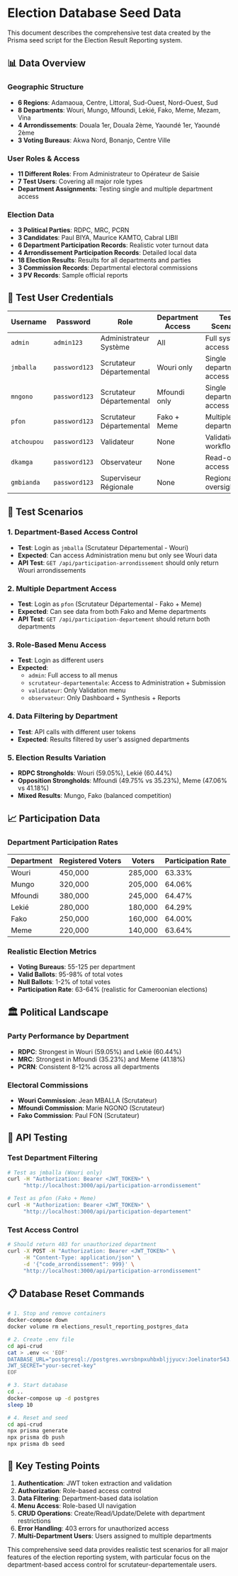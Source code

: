 # Election Database Seed Data

This document describes the comprehensive test data created by the Prisma seed script for the Election Result Reporting system.

## 📊 Data Overview

### Geographic Structure
- **6 Regions**: Adamaoua, Centre, Littoral, Sud-Ouest, Nord-Ouest, Sud
- **8 Departments**: Wouri, Mungo, Mfoundi, Lekié, Fako, Meme, Mezam, Vina
- **4 Arrondissements**: Douala 1er, Douala 2ème, Yaoundé 1er, Yaoundé 2ème
- **3 Voting Bureaus**: Akwa Nord, Bonanjo, Centre Ville

### User Roles & Access
- **11 Different Roles**: From Administrateur to Opérateur de Saisie
- **7 Test Users**: Covering all major role types
- **Department Assignments**: Testing single and multiple department access

### Election Data
- **3 Political Parties**: RDPC, MRC, PCRN
- **3 Candidates**: Paul BIYA, Maurice KAMTO, Cabral LIBII
- **6 Department Participation Records**: Realistic voter turnout data
- **4 Arrondissement Participation Records**: Detailed local data
- **18 Election Results**: Results for all departments and parties
- **3 Commission Records**: Departmental electoral commissions
- **3 PV Records**: Sample official reports

## 🔑 Test User Credentials

| Username | Password | Role | Department Access | Test Scenario |
|----------|----------|------|-------------------|---------------|
| `admin` | `admin123` | Administrateur Système | All | Full system access |
| `jmballa` | `password123` | Scrutateur Départemental | Wouri only | Single department access |
| `mngono` | `password123` | Scrutateur Départemental | Mfoundi only | Single department access |
| `pfon` | `password123` | Scrutateur Départemental | Fako + Meme | Multiple departments |
| `atchoupou` | `password123` | Validateur | None | Validation workflow |
| `dkamga` | `password123` | Observateur | None | Read-only access |
| `gmbianda` | `password123` | Superviseur Régionale | None | Regional oversight |

## 🧪 Test Scenarios

### 1. Department-Based Access Control
- **Test**: Login as `jmballa` (Scrutateur Départemental - Wouri)
- **Expected**: Can access Administration menu but only see Wouri data
- **API Test**: `GET /api/participation-arrondissement` should only return Wouri arrondissements

### 2. Multiple Department Access
- **Test**: Login as `pfon` (Scrutateur Départemental - Fako + Meme)
- **Expected**: Can see data from both Fako and Meme departments
- **API Test**: `GET /api/participation-departement` should return both departments

### 3. Role-Based Menu Access
- **Test**: Login as different users
- **Expected**:
  - `admin`: Full access to all menus
  - `scrutateur-departementale`: Access to Administration + Submission
  - `validateur`: Only Validation menu
  - `observateur`: Only Dashboard + Synthesis + Reports

### 4. Data Filtering by Department
- **Test**: API calls with different user tokens
- **Expected**: Results filtered by user's assigned departments

### 5. Election Results Variation
- **RDPC Strongholds**: Wouri (59.05%), Lekié (60.44%)
- **Opposition Strongholds**: Mfoundi (49.75% vs 35.23%), Meme (47.06% vs 41.18%)
- **Mixed Results**: Mungo, Fako (balanced competition)

## 📈 Participation Data

### Department Participation Rates
| Department | Registered Voters | Voters | Participation Rate |
|------------|------------------|--------|-------------------|
| Wouri | 450,000 | 285,000 | 63.33% |
| Mungo | 320,000 | 205,000 | 64.06% |
| Mfoundi | 380,000 | 245,000 | 64.47% |
| Lekié | 280,000 | 180,000 | 64.29% |
| Fako | 250,000 | 160,000 | 64.00% |
| Meme | 220,000 | 140,000 | 63.64% |

### Realistic Election Metrics
- **Voting Bureaus**: 55-125 per department
- **Valid Ballots**: 95-98% of total votes
- **Null Ballots**: 1-2% of total votes
- **Participation Rate**: 63-64% (realistic for Cameroonian elections)

## 🏛️ Political Landscape

### Party Performance by Department
- **RDPC**: Strongest in Wouri (59.05%) and Lekié (60.44%)
- **MRC**: Strongest in Mfoundi (35.23%) and Meme (41.18%)
- **PCRN**: Consistent 8-12% across all departments

### Electoral Commissions
- **Wouri Commission**: Jean MBALLA (Scrutateur)
- **Mfoundi Commission**: Marie NGONO (Scrutateur)
- **Fako Commission**: Paul FON (Scrutateur)

## 🔧 API Testing

### Test Department Filtering
```bash
# Test as jmballa (Wouri only)
curl -H "Authorization: Bearer <JWT_TOKEN>" \
     "http://localhost:3000/api/participation-arrondissement"

# Test as pfon (Fako + Meme)
curl -H "Authorization: Bearer <JWT_TOKEN>" \
     "http://localhost:3000/api/participation-departement"
```

### Test Access Control
```bash
# Should return 403 for unauthorized department
curl -X POST -H "Authorization: Bearer <JWT_TOKEN>" \
     -H "Content-Type: application/json" \
     -d '{"code_arrondissement": 999}' \
     "http://localhost:3000/api/participation-arrondissement"
```

## 📋 Database Reset Commands

```bash
# 1. Stop and remove containers
docker-compose down
docker volume rm elections_result_reporting_postgres_data

# 2. Create .env file
cd api-crud
cat > .env << 'EOF'
DATABASE_URL="postgresql://postgres.wvrsbnpxuhbxbljjyucv:Joelinator543.@localhost:6543/postgres?schema=public"
JWT_SECRET="your-secret-key"
EOF

# 3. Start database
cd ..
docker-compose up -d postgres
sleep 10

# 4. Reset and seed
cd api-crud
npx prisma generate
npx prisma db push
npx prisma db seed
```

## 🎯 Key Testing Points

1. **Authentication**: JWT token extraction and validation
2. **Authorization**: Role-based access control
3. **Data Filtering**: Department-based data isolation
4. **Menu Access**: Role-based UI navigation
5. **CRUD Operations**: Create/Read/Update/Delete with department restrictions
6. **Error Handling**: 403 errors for unauthorized access
7. **Multi-Department Users**: Users assigned to multiple departments

This comprehensive seed data provides realistic test scenarios for all major features of the election reporting system, with particular focus on the department-based access control for scrutateur-departementale users.
